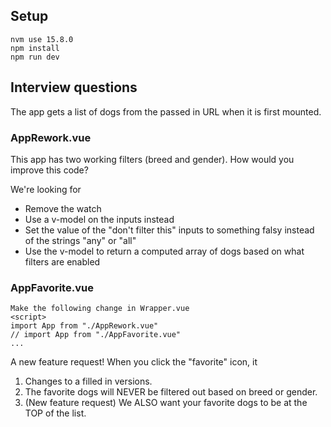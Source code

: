 ## Setup

```
nvm use 15.8.0
npm install
npm run dev
```

## Interview questions

The app gets a list of dogs from the passed in URL when it is first mounted.

### AppRework.vue

This app has two working filters (breed and gender). How would you improve this code?

We're looking for
* Remove the watch
* Use a v-model on the inputs instead
* Set the value of the "don't filter this" inputs to something falsy instead of the strings "any" or "all"
* Use the v-model to return a computed array of dogs based on what filters are enabled

### AppFavorite.vue
```
Make the following change in Wrapper.vue
<script>
import App from "./AppRework.vue"
// import App from "./AppFavorite.vue"
...
```

A new feature request! When you click the "favorite" icon, it 

1. Changes to a filled in versions.
2. The favorite dogs will NEVER be filtered out based on breed or gender.
3. (New feature request) We ALSO want your favorite dogs to be at the TOP of the list.
